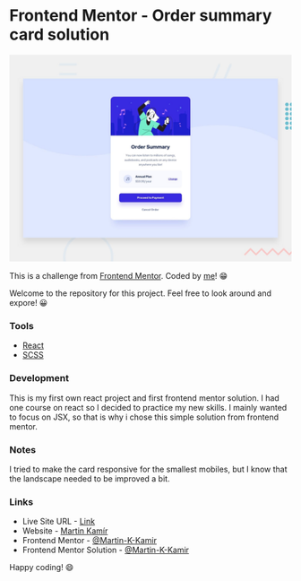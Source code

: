 # Frontend Mentor - Order summary card solution

![preview of order summary card](./desktop-preview.jpg)

This is a challenge from [Frontend Mentor](https://www.frontendmentor.io/). Coded by [me](https://www.frontendmentor.io/profile/Martin-K-Kamir)! 😁

Welcome to the repository for this project. Feel free to look around and expore! 😀

### Tools

- [React](https://reactjs.org/)
- [SCSS](https://sass-lang.com/)

### Development

This is my first own react project and first frontend mentor solution. I had one course on react so I decided to practice my new skills. I mainly wanted to focus on JSX, so that is why i chose this simple solution from frontend mentor.

### Notes

I tried to make the card responsive for the smallest mobiles, but I know that the landscape needed to be improved a bit.

### Links

- Live Site URL - [Link](https://order-summary-card-martin-kamir.netlify.app/)
- Website - [Martin Kamír](https://martinkamir.com/)
- Frontend Mentor - [@Martin-K-Kamir](https://www.frontendmentor.io/profile/Martin-K-Kamir)
- Frontend Mentor Solution - [@Martin-K-Kamir](https://www.frontendmentor.io/solutions/react-scss-flexbox-css-grid-23AkznVbe)

Happy coding! 😄